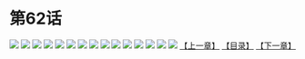 # 第62话
![](https://s1.baozimh.com/scomic/yuekanshaonuyeqijun-chunquan/0/66-bfa6/1.jpg)
![](https://s1.baozimh.com/scomic/yuekanshaonuyeqijun-chunquan/0/66-bfa6/2.jpg)
![](https://s1.baozimh.com/scomic/yuekanshaonuyeqijun-chunquan/0/66-bfa6/3.jpg)
![](https://s1.baozimh.com/scomic/yuekanshaonuyeqijun-chunquan/0/66-bfa6/4.jpg)
![](https://s1.baozimh.com/scomic/yuekanshaonuyeqijun-chunquan/0/66-bfa6/5.jpg)
![](https://s1.baozimh.com/scomic/yuekanshaonuyeqijun-chunquan/0/66-bfa6/6.jpg)
![](https://s1.baozimh.com/scomic/yuekanshaonuyeqijun-chunquan/0/66-bfa6/7.jpg)
![](https://s1.baozimh.com/scomic/yuekanshaonuyeqijun-chunquan/0/66-bfa6/8.jpg)
![](https://s1.baozimh.com/scomic/yuekanshaonuyeqijun-chunquan/0/66-bfa6/9.jpg)
![](https://s1.baozimh.com/scomic/yuekanshaonuyeqijun-chunquan/0/66-bfa6/10.jpg)
![](https://s1.baozimh.com/scomic/yuekanshaonuyeqijun-chunquan/0/66-bfa6/11.jpg)
![](https://s1.baozimh.com/scomic/yuekanshaonuyeqijun-chunquan/0/66-bfa6/12.jpg)
![](https://s1.baozimh.com/scomic/yuekanshaonuyeqijun-chunquan/0/66-bfa6/13.jpg)
![](https://s1.baozimh.com/scomic/yuekanshaonuyeqijun-chunquan/0/66-bfa6/14.jpg)
![](https://s1.baozimh.com/scomic/yuekanshaonuyeqijun-chunquan/0/66-bfa6/15.jpg)
[【上一章】](./66.md)
[【目录】](./README.md)
[【下一章】](./68.md)
